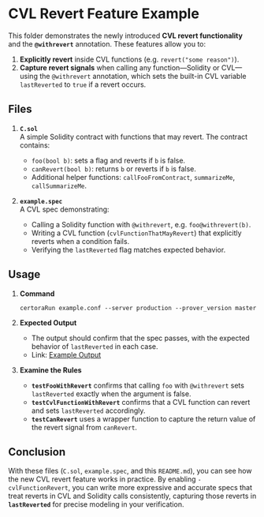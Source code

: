 # CVL Revert Feature Example

This folder demonstrates the newly introduced **CVL revert functionality** and the **`@withrevert`** annotation. These features allow you to:

1. **Explicitly revert** inside CVL functions (e.g. `revert("some reason")`).
2. **Capture revert signals** when calling any function—Solidity or CVL—using the `@withrevert` annotation, which sets the built-in CVL variable `lastReverted` to `true` if a revert occurs.

## Files

1. **`C.sol`**  
   A simple Solidity contract with functions that may revert. The contract contains:
   - `foo(bool b)`: sets a flag and reverts if `b` is false.  
   - `canRevert(bool b)`: returns `b` or reverts if `b` is false.  
   - Additional helper functions: `callFooFromContract`, `summarizeMe`, `callSummarizeMe`.

2. **`example.spec`**  
   A CVL spec demonstrating:
   - Calling a Solidity function with `@withrevert`, e.g. `foo@withrevert(b)`.
   - Writing a CVL function (`cvlFunctionThatMayRevert`) that explicitly reverts when a condition fails.
   - Verifying the `lastReverted` flag matches expected behavior.

## Usage

1. **Command**
    ```shell
    certoraRun example.conf --server production --prover_version master
    ```
2. **Expected Output**
    - The output should confirm that the spec passes, with the expected behavior of `lastReverted` in each case.
    - Link: [Example Output](https://prover.certora.com/output/1512/5891181678d0461cb8bcf35122816e8a?anonymousKey=1980299435d6469aa3673d883de13982c204431a)


3. **Examine the Rules**  
   - **`testFooWithRevert`** confirms that calling `foo` with `@withrevert` sets `lastReverted` exactly when the argument is false.
   - **`testCvlFunctionWithRevert`** confirms that a CVL function can revert and sets `lastReverted` accordingly.
   - **`testCanRevert`** uses a wrapper function to capture the return value of the revert signal from `canRevert`.


## Conclusion

With these files (`C.sol`, `example.spec`, and this `README.md`), you can see how the new CVL revert feature works in practice. By enabling `-cvlFunctionRevert`, you can write more expressive and accurate specs that treat reverts in CVL and Solidity calls consistently, capturing those reverts in **`lastReverted`** for precise modeling in your verification.
